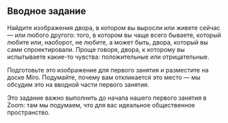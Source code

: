 ## Вводное задание

Найдите изображения двора, в котором вы выросли или живете сейчас — или любого другого: того, в котором вы чаще всего бываете, который любите или, наоборот, не любите, а может быть, двора, который вы сами спроектировали. Проще говоря, двора, к которому вы испытываете какие-то чувства: положительные или отрицательные.

Подготовьте это изображение для первого занятия и разместите на доске Miro. Подумайте, почему вам откликается это место — мы обсудим это на вводной части первого занятия.

Это задание важно выполнить до начала нашего первого занятия в Zoom: там мы подумаем, что для вас идеальное общественное пространство.